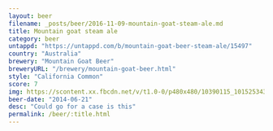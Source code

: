```yaml
---
layout: beer
filename: _posts/beer/2016-11-09-mountain-goat-steam-ale.md
title: Mountain goat steam ale
category: beer
untappd: "https://untappd.com/b/mountain-goat-beer-steam-ale/15497"
country: "Australia"
brewery: "Mountain Goat Beer"
breweryURL: "/brewery/mountain-goat-beer.html"
style: "California Common"
score: 7
img: https://scontent.xx.fbcdn.net/v/t1.0-0/p480x480/10390115_10152534300713745_5030138459822932747_n.jpg?_nc_cat=106&_nc_ht=scontent.xx&oh=b164f7701afff74f00074d3630a9724d&oe=5C92ED1F
beer-date: "2014-06-21"
desc: "Could go for a case is this"
permalink: /beer/:title.html
---
```

